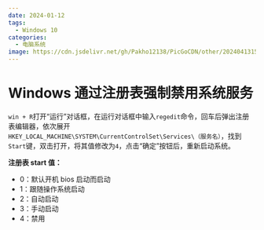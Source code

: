```yaml
---
date: 2024-01-12
tags:
  - Windows 10
categories:
  - 电脑系统
image: https://cdn.jsdelivr.net/gh/Pakho12138/PicGoCDN/other/202404131535964.jpeg
---
```


# Windows 通过注册表强制禁用系统服务

`win + R`打开“运行”对话框，在运行对话框中输入`regedit`命令，回车后弹出注册表编辑器，依次展开`HKEY_LOCAL_MACHINE\SYSTEM\CurrentControlSet\Services\（服务名）`，找到`Start`键，双击打开，将其值修改为`4`，点击“确定”按钮后，重新启动系统。

**注册表 start 值：**

- 0：默认开机 bios 启动而启动
- 1：跟随操作系统启动
- 2：自动启动
- 3：手动启动
- 4：禁用
